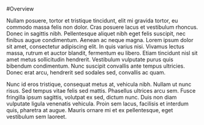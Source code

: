 #Overview

Nullam posuere, tortor et tristique tincidunt, elit mi gravida tortor, eu commodo massa felis non dolor. Cras posuere lacus et vestibulum rhoncus. Donec in sagittis nibh. Pellentesque aliquet nibh eget felis suscipit, nec finibus augue condimentum. Aenean ac neque magna. Lorem ipsum dolor sit amet, consectetur adipiscing elit. In quis varius nisi. Vivamus lectus massa, rutrum et auctor blandit, fermentum eu libero. Etiam tincidunt nisl sit amet metus sollicitudin hendrerit. Vestibulum vulputate purus quis bibendum condimentum. Nunc suscipit convallis ante tempus ultricies. Donec erat arcu, hendrerit sed sodales sed, convallis ac quam.

Nunc id eros tristique, consequat metus at, vehicula nibh. Nullam ut nunc risus. Sed tempus vitae felis sed mattis. Phasellus ultrices arcu sem. Fusce fringilla ipsum sagittis, volutpat ex sed, dictum nunc. Duis non diam vulputate ligula venenatis vehicula. Proin sem lacus, facilisis et interdum quis, pharetra at augue. Mauris ornare mi et ex pellentesque, eget vestibulum sem laoreet.